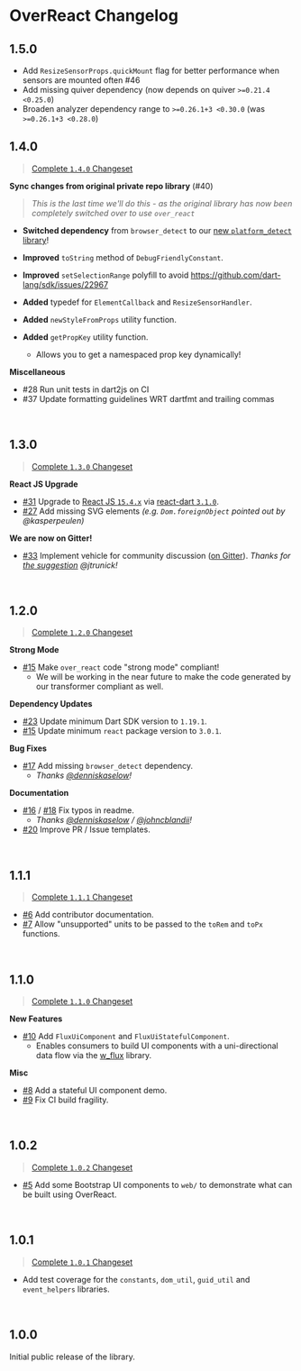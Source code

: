 # OverReact Changelog

## 1.5.0
* Add `ResizeSensorProps.quickMount` flag for better performance when sensors are mounted often #46
* Add missing quiver dependency (now depends on quiver `>=0.21.4 <0.25.0`)
* Broaden analyzer dependency range to `>=0.26.1+3 <0.30.0` (was `>=0.26.1+3 <0.28.0`)

## 1.4.0

> [Complete `1.4.0` Changeset](https://github.com/Workiva/over_react/compare/1.3.0...1.4.0)

__Sync changes from original private repo library__ (#40)
> _This is the last time we'll do this - as the original library has now been completely switched over to use `over_react`_

  * __Switched dependency__ from `browser_detect` to our [new `platform_detect` library](https://github.com/Workiva/platform_detect)!

  * __Improved__ `toString` method of `DebugFriendlyConstant`.
  * __Improved__ `setSelectionRange` polyfill to avoid https://github.com/dart-lang/sdk/issues/22967

  * __Added__ typedef for `ElementCallback` and `ResizeSensorHandler`.
  * __Added__ `newStyleFromProps` utility function.
  * __Added__ `getPropKey` utility function.
    * Allows you to get a namespaced prop key dynamically!



__Miscellaneous__

  * #28 Run unit tests in dart2js on CI
  * #37 Update formatting guidelines WRT dartfmt and trailing commas


&nbsp;

## 1.3.0

> [Complete `1.3.0` Changeset](https://github.com/Workiva/over_react/compare/1.2.0...1.3.0)

__React JS Upgrade__

  * [#31](https://github.com/Workiva/over_react/pull/31) Upgrade to
    [React JS `15.4.x`](https://github.com/facebook/react/releases/tag/v15.4.0) via
    [react-dart `3.1.0`](https://github.com/cleandart/react-dart/pull/108).
  * [#27](https://github.com/Workiva/over_react/ussues/27) Add missing SVG elements
    _(e.g. `Dom.foreignObject` pointed out by @kasperpeulen)_

__We are now on Gitter!__

  * [#33](https://github.com/Workiva/over_react/pull/33) Implement vehicle for community discussion
    ([on Gitter](https://gitter.im/over_react/Lobby)).
    _Thanks for [the suggestion](https://github.com/Workiva/over_react/issues/32) @jtrunick!_


&nbsp;

## 1.2.0

> [Complete `1.2.0` Changeset](https://github.com/Workiva/over_react/compare/1.1.1...1.2.0)

__Strong Mode__

  * [#15](https://github.com/Workiva/over_react/pull/15) Make `over_react` code "strong mode" compliant!
    * We will be working in the near future to make the code generated by our transformer compliant as well.

__Dependency Updates__

  * [#23](https://github.com/Workiva/over_react/pull/23) Update minimum Dart SDK version to `1.19.1`.
  * [#15](https://github.com/Workiva/over_react/pull/15) Update minimum `react` package version to `3.0.1`.

__Bug Fixes__

  * [#17](https://github.com/Workiva/over_react/pull/17) Add missing `browser_detect` dependency.
    * _Thanks [@denniskaselow](https://github.com/denniskaselow)!_

__Documentation__

  * [#16](https://github.com/Workiva/over_react/pull/16) / [#18](https://github.com/Workiva/over_react/pull/18) Fix typos in readme.
    * _Thanks [@denniskaselow](https://github.com/denniskaselow) / [@johncblandii](https://github.com/johncblandii)!_
  * [#20](https://github.com/Workiva/over_react/pull/20) Improve PR / Issue templates.



&nbsp;

## 1.1.1

> [Complete `1.1.1` Changeset](https://github.com/Workiva/over_react/compare/1.1.0...1.1.1)

  * [#6](https://github.com/Workiva/over_react/pull/6) Add contributor documentation.
  * [#7](https://github.com/Workiva/over_react/pull/7) Allow "unsupported" units to be passed
    to the `toRem` and `toPx` functions.



&nbsp;

## 1.1.0

> [Complete `1.1.0` Changeset](https://github.com/Workiva/over_react/compare/1.0.2...1.1.0)

__New Features__

  * [#10](https://github.com/Workiva/over_react/pull/10) Add `FluxUiComponent` and `FluxUiStatefulComponent`.
    * Enables consumers to build UI components with a uni-directional data flow via the
      [w_flux](https://github.com/workiva/w_flux) library.

__Misc__

  * [#8](https://github.com/Workiva/over_react/pull/8) Add a stateful UI component demo.
  * [#9](https://github.com/Workiva/over_react/pull/9) Fix CI build fragility.



&nbsp;

## 1.0.2

> [Complete `1.0.2` Changeset](https://github.com/Workiva/over_react/compare/1.0.1...1.0.2)

  * [#5](https://github.com/Workiva/over_react/pull/5) Add some Bootstrap UI components to `web/`
    to demonstrate what can be built using OverReact.



&nbsp;

## 1.0.1

> [Complete `1.0.1` Changeset](https://github.com/Workiva/over_react/compare/1.0.0...1.0.1)

  * Add test coverage for the `constants`, `dom_util`, `guid_util` and `event_helpers` libraries.



&nbsp;

## 1.0.0

Initial public release of the library.
